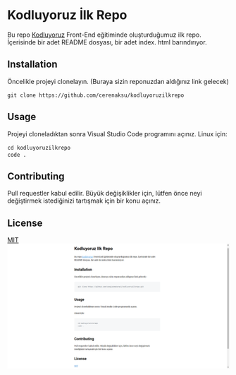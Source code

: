 # Kodluyoruz İlk Repo
Bu repo [Kodluyoruz](https://kodluyoruz.org/tr/kodluyoruz/) Front-End eğitiminde oluşturduğumuz ilk repo. İçerisinde bir adet README dosyası, bir adet index. html barındırıyor.

## Installation 
Öncelikle projeyi clonelayın. (Buraya sizin reponuzdan aldığınız link gelecek)

```
git clone https://github.com/cerenaksu/kodluyoruzilkrepo
```
## Usage
Projeyi cloneladıktan sonra Visual Studio Code programını açınız.
Linux için:
```
cd kodluyoruzilkrepo
code .
```

## Contributing
Pull requestler kabul edilir. Büyük değişiklikler için, lütfen önce neyi değiştirmek istediğinizi tartışmak için bir konu açınız.

## License
[MIT](https://choosealicense.com/licenses/mit/)
![](https://raw.githubusercontent.com/Kodluyoruz/taskforce/main/git/odev1/figures/markdown.png)
